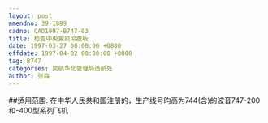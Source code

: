 ```yaml
---
layout: post
amendno: 39-1889
cadno: CAD1997-B747-03
title: 检查中央翼前梁腹板
date: 1997-03-27 00:00:00 +0800
effdate: 1997-04-02 00:00:00 +0800
tag: B747
categories: 民航华北管理局适航处
author: 张森
---
```


##适用范围:
在中华人民共和国注册的，生产线号昀高为744(含)的波音747-200和-400型系列飞机

